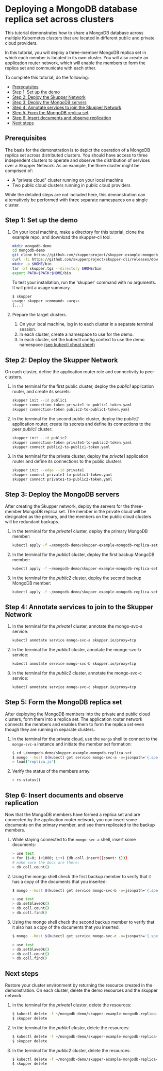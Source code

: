 # Deploying a MongoDB database replica set across clusters

This tutorial demonstrates how to share a MongoDB database across multiple Kubernetes clusters that are located in different public and private cloud providers.

In this tutorial, you will deploy a three-member MongoDB replica set in which each member is located in its own cluster. You will also create an application router network, which will enable the members to form the replica set and communicate with each other.

To complete this tutorial, do the following:

* [Prerequisites](#prerequisites)
* [Step 1: Set up the demo](#step-1-set-up-the-demo)
* [Step 2: Deploy the Skupper Network](#step-4-deploy-the-skupper-network)
* [Step 3: Deploy the MongoDB servers](#step-5-deploy-the-mongodb-servers)
* [Step 4: Annotate services to join the Skupper Network](#step-5-annotate-services-to-join-the-skupper-network)
* [Step 5: Form the MongoDB replica set](#step-6-form-the-mongodb-replica-set)
* [Step 6: Insert documents and observe replication](#step-7-insert-documents-and-observe-replication)
* [Next steps](#next-steps)

## Prerequisites

The basis for the demonstration is to depict the operation of a MongoDB replica set across distributed clusters. You should have access to three independent clusters to operate and observe the distribution of services over a Skupper Network. As an example, the three cluster might be comprised of:

* A "private cloud" cluster running on your local machine
* Two public cloud clusters running in public cloud providers

While the detailed steps are not included here, this demonstration can alternatively be performed with three separate namespaces on a single cluster. 

## Step 1: Set up the demo

1. On your local machine, make a directory for this tutorial, clone the example repo, and download the skupper-cli tool:

   ```bash
   mkdir mongodb-demo
   cd mongodb-demo
   git clone https://github.com/skupperproject/skupper-example-mongodb-replica-set.git
   curl -fL https://github.com/skupperproject/skupper-cli/releases/download/0.0.1-alpha/linux.tgz -o skupper.tgz
   mkdir -p $HOME/bin
   tar -xf skupper.tgz --directory $HOME/bin
   export PATH=$PATH:$HOME/bin
   ```

   To test your installation, run the 'skupper' command with no arguments. It will print a usage summary.

   ```bash
   $ skupper
   usage: skupper <command> <args>
   [...]
   ```

3. Prepare the target clusters.

   1. On your local machine, log in to each cluster in a separate terminal session.
   2. In each cluster, create a namespace to use for the demo.
   3. In each cluster, set the kubectl config context to use the demo namespace [(see kubectl cheat sheet)](https://kubernetes.io/docs/reference/kubectl/cheatsheet/)

## Step 2: Deploy the Skupper Network

On each cluster, define the application router role and connectivity to peer clusters.

1. In the terminal for the first public cluster, deploy the *public1* application router, and create its secrets:

   ```bash
   skupper init --id public1
   skupper connection-token private1-to-public1-token.yaml
   skupper connection-token public2-to-public1-token.yaml
   ```

2. In the terminal for the second public cluster, deploy the *public2* application router, create its secrets and define its connections to the peer *public1* cluster:

   ```bash
   skupper init --id public2
   skupper connection-token private1-to-public2-token.yaml
   skupper connect public2-to-public1-token.yaml
   ```

3. In the terminal for the private cluster, deploy the *private1* application router and define its connections to the public clusters

   ```bash
   skupper init --edge --id private1
   skupper connect private1-to-public1-token.yaml
   skupper connect private1-to-public2-token.yaml
   ```
   
## Step 3: Deploy the MongoDB servers

After creating the Skupper network, deploy the servers for the three-member MongoDB replica set. The member in the private cloud will be designated as the primary, and the members on the public cloud clusters will be redundant backups.

1. In the terminal for the *private1* cluster, deploy the primary MongoDB member:

   ```bash
   kubectl apply -f ~/mongodb-demo/skupper-example-mongodb-replica-set/deployment-mongo-svc-a.yaml
   ```

2. In the terminal for the *public1* cluster, deploy the first backup MongoDB member:

   ```bash
   kubectl apply -f ~/mongodb-demo/skupper-example-mongodb-replica-set/deployment-mongo-svc-b.yaml
   ```

3. In the terminal for the *public2* cluster, deploy the second backup MongoDB member:

   ```bash
   kubectl apply -f ~/mongodb-demo/skupper-example-mongodb-replica-set/deployment-mongo-svc-c.yaml
   ```

## Step 4: Annotate services to join to the Skupper Network


1. In the terminal for the *private1* cluster, annotate the mongo-svc-a service:

   ```bash
   kubectl annotate service mongo-svc-a skupper.io/proxy=tcp
   ```

2. In the terminal for the *public1* cluster, annotate the mongo-svc-b service:

   ```bash
   kubectl annotate service mongo-svc-b skupper.io/proxy=tcp
   ```

3. In the terminal for the *public2* cluster, annotate the mongo-svc-c service:

   ```bash
   kubectl annotate service mongo-svc-c skupper.io/proxy=tcp
   ```

## Step 5: Form the MongoDB replica set

After deploying the MongoDB members into the private and public cloud clusters, form them into a replica set. The application router network connects the members and enables them to form the replica set even though they are running in separate clusters.  

1. In the terminal for the private cloud, use the `mongo` shell to connect to
the `mongo-svc-a` instance and initiate the member set formation:

   ```bash
   $ cd ~/mongodb-demo/skupper-example-mongodb-replica-set
   $ mongo --host $(kubectl get service mongo-svc-a -o=jsonpath='{.spec.clusterIP}')
   > load("replica.js")
   ```

2. Verify the status of the members array.

   ```bash
   > rs.status()
   ```

## Step 6: Insert documents and observe replication

Now that the MongoDB members have formed a replica set and are connected by the application router network, you can insert some documents on the primary member, and see them replicated to the backup members.

1. While staying connected to the `mongo-svc-a` shell, insert some documents:

   ```bash
   > use test
   > for (i=0; i<1000; i++) {db.coll.insert({count: i})}
   # make sure the docs are there:
   > db.coll.count()
   ```

2. Using the mongo shell check the first backup member to verify that it has a copy of the documents that you inserted:

   ```bash
   $ mongo --host $(kubectl get service mongo-svc-b -o=jsonpath='{.spec.clusterIP}')
   ```

   ```bash
   > use test
   > db.setSlaveOk()
   > db.coll.count()
   > db.coll.find()
   ```


3. Using the mongo shell check the second backup member to verify that it also has a copy of the documents that you inserted.

   ```bash
   $ mongo --host $(kubectl get service mongo-svc-c -o=jsonpath='{.spec.clusterIP}')
   ```

   ```bash
   > use test
   > db.setSlaveOk()
   > db.coll.count()
   > db.coll.find()
   ```

## Next steps

Restore your cluster environment by returning the resource created in the demonstration. On each cluster, delete the demo resources and the skupper network:

1. In the terminal for the *private1* cluster, delete the resources:


   ```bash
   $ kubectl delete -f ~/mongodb-demo/skupper-example-mongodb-replica-set/deployment-mongo-svc-a.yaml
   $ skupper delete
   ```

2. In the terminal for the *public1* cluster, delete the resources:


   ```bash
   $ kubectl delete -f ~/mongodb-demo/skupper-example-mongodb-replica-set/deployment-mongo-svc-b.yaml
   $ skupper delete
   ```

3. In the terminal for the *public2* cluster, delete the resources:


   ```bash
   $ kubectl delete -f ~/mongodb-demo/skupper-example-mongodb-replica-set/deployment-mongo-svc-c.yaml
   $ skupper delete
   ```

